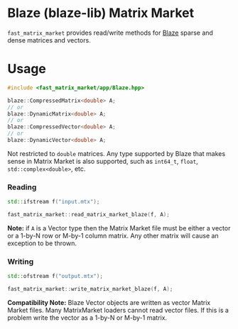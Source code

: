 # Blaze (blaze-lib) Matrix Market

`fast_matrix_market` provides read/write methods for [Blaze](https://bitbucket.org/blaze-lib/blaze) sparse and dense matrices and vectors.

# Usage

```c++
#include <fast_matrix_market/app/Blaze.hpp>
```

```c++
blaze::CompressedMatrix<double> A;
// or
blaze::DynamicMatrix<double> A;
// or
blaze::CompressedVector<double> A;
// or
blaze::DynamicVector<double> A;
```

Not restricted to `double` matrices. Any type supported by Blaze that makes sense in Matrix Market is also supported, such as `int64_t`, `float`, `std::complex<double>`, etc.

### Reading
```c++
std::ifstream f("input.mtx");

fast_matrix_market::read_matrix_market_blaze(f, A);
```

**Note:** if `A` is a Vector type then the Matrix Market file must be either a vector or a
1-by-N row or M-by-1 column matrix. Any other matrix will cause an exception to be thrown.

### Writing

```c++
std::ofstream f("output.mtx");

fast_matrix_market::write_matrix_market_blaze(f, A);
```


**Compatibility Note:** Blaze Vector objects are written as vector Matrix Market files.
Many MatrixMarket loaders cannot read vector files. If this is a problem write the vector
as a 1-by-N or M-by-1 matrix.